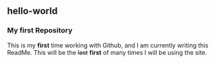 ## hello-world
### My first Repository

This is my **first** time working with Github, and I am currently writing this ReadMe. This will be the ~~last~~ **first** of many times I will be using the site.
